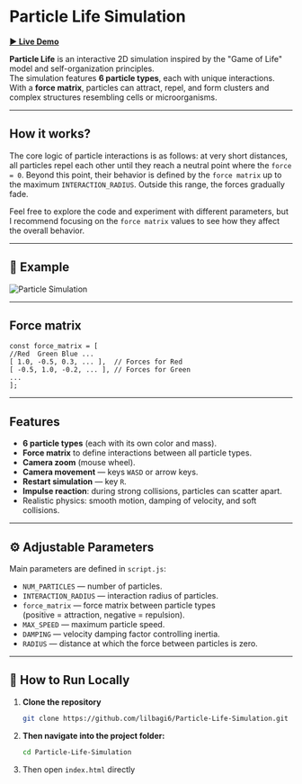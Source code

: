 # Particle Life Simulation

[**▶ Live Demo**](https://lilbagi6.github.io/Particle-Life-Simulation/)

**Particle Life** is an interactive 2D simulation inspired by the "Game of Life" model and self-organization principles.  
The simulation features **6 particle types**, each with unique interactions. With a **force matrix**, particles can attract, repel, and form clusters and complex structures resembling cells or microorganisms.

---
## How it works?

The core logic of particle interactions is as follows: at very short distances, all particles repel each other until they reach a neutral point where the `force = 0`. 
Beyond this point, their behavior is defined by the `force matrix` up to the maximum `INTERACTION_RADIUS`. Outside this range, the forces gradually fade.

Feel free to explore the code and experiment with different parameters, but I recommend focusing on the `force matrix` values to see how they affect the overall behavior.

---
## 📸 Example

![Particle Simulation](Sim-gif.gif)


---
## Force matrix
    const force_matrix = [
    //Red  Green Blue ...
    [ 1.0, -0.5, 0.3, ... ],  // Forces for Red
    [ -0.5, 1.0, -0.2, ... ], // Forces for Green
    ...
    ];
  
---
##  Features

- **6 particle types** (each with its own color and mass).
- **Force matrix** to define interactions between all particle types.
- **Camera zoom** (mouse wheel).
- **Camera movement** — keys `WASD` or arrow keys.
- **Restart simulation** — key `R`.
- **Impulse reaction**: during strong collisions, particles can scatter apart.
- Realistic physics: smooth motion, damping of velocity, and soft collisions.

---

## ⚙ Adjustable Parameters

Main parameters are defined in `script.js`:

- `NUM_PARTICLES` — number of particles.
- `INTERACTION_RADIUS` — interaction radius of particles.
- `force_matrix` — force matrix between particle types  
  (positive = attraction, negative = repulsion).
- `MAX_SPEED` — maximum particle speed.
- `DAMPING` — velocity damping factor controlling inertia.
- `RADIUS` — distance at which the force between particles is zero.

---

## 🚀 How to Run Locally

1. **Clone the repository**  
   ```bash
   git clone https://github.com/lilbagi6/Particle-Life-Simulation.git

2. **Then navigate into the project folder:**
   ```bash
   cd Particle-Life-Simulation

3. Then open `index.html` directly 
